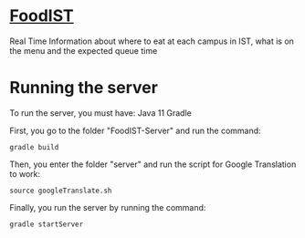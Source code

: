 # [FoodIST](https://fenix.tecnico.ulisboa.pt/disciplinas/CMov/2018-2019/2-semestre)
Real Time Information about where to eat at each campus in IST, what is on the menu and the expected queue time

# Running the server

To run the server, you must have:
Java 11 
Gradle

First, you go to the folder "FoodIST-Server" and run the command:

    gradle build

Then, you enter the folder "server" and run the script for Google Translation to work:

    source googleTranslate.sh
    
Finally, you run the server by running the command:

    gradle startServer
